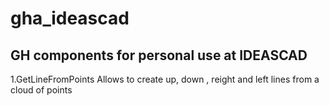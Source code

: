 # gha_ideascad
GH components for personal use at IDEASCAD 
---------------------------------------------
1.GetLineFromPoints
Allows to create up, down , reight and left lines from a cloud of points


